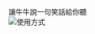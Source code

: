讓牛牛說一句笑話給你聽<br>
![使用方式](https://raw.githubusercontent.com/cow-moomoomoo/docs/main/assets/Screenshot_2021-10-21-21-35-37-708.jpeg)
